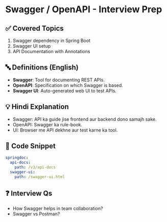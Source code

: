 
# Swagger / OpenAPI - Interview Prep

## ✅ Covered Topics

1. Swagger dependency in Spring Boot
2. Swagger UI setup
3. API Documentation with Annotations

## 🔤 Definitions (English)

- **Swagger**: Tool for documenting REST APIs.
- **OpenAPI**: Specification on which Swagger is based.
- **Swagger UI**: Auto-generated web UI to test APIs.

## 💡 Hindi Explanation

- Swagger: API ka guide jise frontend aur backend dono samajh sake.
- OpenAPI: Swagger ka rule-book.
- UI: Browser me API dekhne aur test karne ka tool.

## 🧪 Code Snippet

```yaml
springdoc:
  api-docs:
    path: /v3/api-docs
  swagger-ui:
    path: /swagger-ui.html
```

## ❓ Interview Qs
- How Swagger helps in team collaboration?
- Swagger vs Postman?
